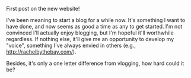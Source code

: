---
---

First post on the new website!

I've been meaning to start a blog for a while now. It's something I want to have
done, and now seems as good a time as any to get started. I'm not convinced I'll
actually enjoy blogging, but I'm hopeful it'll worthwhile regardless. If nothing
else, it'll give me an opportunity to develop my "voice", something I've always
envied in others (e.g., <http://rachelbythebay.com/>).

Besides, it's only a one letter difference from vlogging, how hard could it be?
